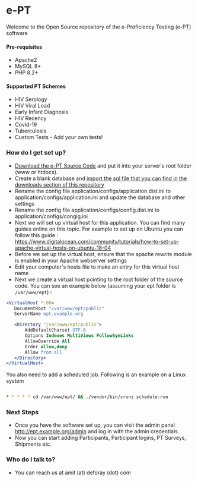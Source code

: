 # e-PT #

Welcome to the Open Source repository of the e-Proficiency Testing (e-PT) software

#### Pre-requisites
* Apache2
* MySQL 8+
* PHP 8.2+

#### Supported PT Schemes
* HIV Serology
* HIV Viral Load
* Early Infant Diagnosis
* HIV Recency
* Covid-19
* Tuberculosis
* Custom Tests - Add your own tests!

### How do I get set up? ###

* [Download the e-PT Source Code](https://github.com/deforay/ept/releases) and put it into your server's root folder (www or htdocs).
* Create a blank database and [import the sql file that you can find in the downloads section of this repository](https://github.com/deforay/ept/releases)
* Rename the config file application/configs/application.dist.ini to application/configs/application.ini and update the database and other settings
* Rename the config file application/configs/config.dist.ini to application/configs/congig.ini
* Next we will set up virtual host for this application. You can find many guides online on this topic. For example to set up on Ubuntu you can follow this guide : https://www.digitalocean.com/community/tutorials/how-to-set-up-apache-virtual-hosts-on-ubuntu-18-04
* Before we set up the virtual host, ensure that the apache rewrite module is enabled in your Apache webserver settings
* Edit your computer's hosts file to make an entry for this virtual host name
* Next we create a virtual host pointing to the root folder of the source code. You can see an example below (assuming your ept folder is ```/var/www/ept```) :

```apache
<VirtualHost *:80>
   DocumentRoot "/var/www/ept/public"
   ServerName ept.example.org

   <Directory "/var/www/ept/public">
       AddDefaultCharset UTF-8
       Options Indexes MultiViews FollowSymLinks
       AllowOverride All
       Order allow,deny
       Allow from all
   </Directory>
</VirtualHost>
```

You also need to add a scheduled job. Following is an example on a Linux system

```bash

* * * * * cd /var/www/ept/ && ./vendor/bin/crunz schedule:run


```

### Next Steps ###

* Once you have the software set up, you can visit the admin panel http://ept.example.org/admin and log in with the admin credentials.
* Now you can start adding Participants, Participant logins, PT Surveys, Shipments etc.

### Who do I talk to? ###

* You can reach us at amit (at) deforay (dot) com
